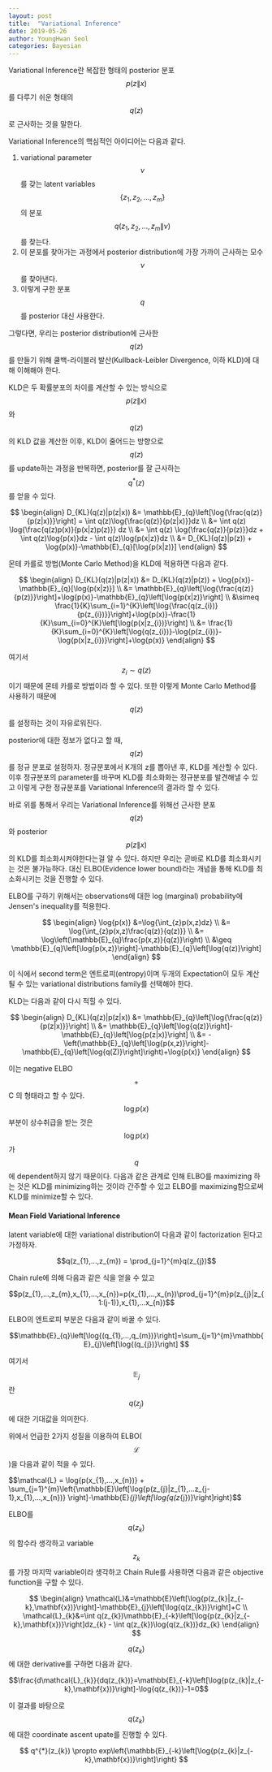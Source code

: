 ```yaml
---
layout: post
title:  "Variational Inference"
date: 2019-05-26
author: YoungHwan Seol
categories: Bayesian
---
```


Variational Inference란 복잡한 형태의 posterior 분포 $$p(z\|x)$$를 다루기 쉬운 형태의 $$q(z)$$로 근사하는 것을 말한다.

Variational Inference의 핵심적인 아이디어는 다음과 같다.

1. variational parameter $$\nu$$를 갖는 latent variables $$\{z_{1},z_{2},...,z_{m}\}$$의 분포$$q(z_{1},z_{2},...,z_{m}\|\nu)$$를 찾는다.
2. 이 분포를 찾아가는 과정에서 posterior distribution에 가장 가까이 근사하는 모수 $$\nu$$를 찾아낸다.
3. 이렇게 구한 분포 $$q$$를 posterior 대신 사용한다.

그렇다면, 우리는 posterior distribution에 근사한 $$q(z)$$를 만들기 위해 쿨백-라이블러 발산(Kullback-Leibler Divergence, 이하 KLD)에 대해 이해해야 한다. 

KLD은 두 확률분포의 차이를 계산할 수 있는 방식으로 $$p(z\|x)$$와 $$q(z)$$의 KLD 값을 계산한 이후, KLD이 줄어드는 방향으로 $$q(z)$$를 update하는 과정을 반복하면, posterior를 잘 근사하는 $$q^{*}(z)$$를 얻을 수 있다.

$$
\begin{align}
	D_{KL}(q(z)|p(z|x)) &= \mathbb{E}_{q}\left[\log{\frac{q(z)}{p(z|x)}}\right] = \int q(z)\log{\frac{q(z)}{p(z|x)}}dz \\
	&= \int q(z) \log{\frac{q(z)p(x)}{p(x|z)p(z)}} dz \\
	&= \int q(z) \log{\frac{q(z)}{p(z)}}dz + \int q(z)\log{p(x)}dz - \int q(z)\log{p(x|z)}dz \\
	&= D_{KL}(q(z)|p(z)) + \log{p(x)}-\mathbb{E}_{q}[\log{p(x|z)}]
\end{align}
$$

몬테 카를로 방법(Monte Carlo Method)을 KLD에 적용하면 다음과 같다.

$$
\begin{align}
	D_{KL}(q(z)|p(z|x)) &= D_{KL}(q(z)|p(z)) + \log{p(x)}-\mathbb{E}_{q}[\log{p(x|z)}] \\
    &= \mathbb{E}_{q}\left[\log{\frac{q(z)}{p(z)}}\right]+\log{p(x)}-\mathbb{E}_{q}\left[\log{p(x|z)}\right] \\
    &\simeq \frac{1}{K}\sum_{i=1}^{K}\left[\log{\frac{q(z_{i})}{p(z_{i})}}\right]+\log{p(x)}-\frac{1}{K}\sum_{i=0}^{K}\left[\log{p(x|z_{i})}\right] \\
    &= \frac{1}{K}\sum_{i=0}^{K}\left[\log{q(z_{i})}-\log{p(z_{i})}-\log{p(x|z_{i})}\right]+\log{p(x)}
\end{align}
$$

여기서 $$z_{i} \sim q(z)$$ 이기 때문에 몬테 카를로 방법이라 할 수 있다. 또한 이렇게 Monte Carlo Method를 사용하기 때문에 $$q(z)$$를 설정하는 것이 자유로워진다. 

posterior에 대한 정보가 없다고 할 때, $$q(z)$$를 정규 분포로 설정하자. 정규분포에서 K개의 z를 뽑아낸 후, KLD를 계산할 수 있다. 이후 정규분포의 parameter를 바꾸며 KLD를 최소화화는 정규분포를 발견해낼 수 있고 이렇게 구한 정규분포를 Variational Inference의 결과라 할 수 있다.

바로 위를 통해서 우리는 Variational Inference를 위해선 근사한 분포 $$q(z)$$와 posterior $$p(z\|x)$$의 KLD를 최소화시켜야한다는걸 알 수 있다. 하지만 우리는 곧바로 KLD를 최소화시키는 것은 불가능하다. 대신 ELBO(Evidence lower bound)라는 개념을 통해 KLD를 최소화시키는 것을 진행할 수 있다.

ELBO를 구하기 위해서는 observations에 대한 log (marginal) probability에 Jensen's inequality를 적용한다.

$$
\begin{align}
	\log{p(x)} &=\log{\int_{z}p(x,z)dz} \\
    &= \log{\int_{z}p(x,z)\frac{q(z)}{q(z)}} \\
    &= \log\left(\mathbb{E}_{q}\frac{p(x,z)}{q(z)}\right) \\
    &\geq \mathbb{E}_{q}\left[\log{p(x,z)}\right]-\mathbb{E}_{q}\left[\log{q(z)}\right]
\end{align}
$$

이 식에서 second term은 엔트로피(entropy)이며 두개의 Expectation이 모두 계산될 수 있는 variational distributions family를 선택해야 한다.

KLD는 다음과 같이 다시 적힐 수 있다.

$$
\begin{align}
	D_{KL}(q(z)|p(z|x)) &= \mathbb{E}_{q}\left[\log{\frac{q(z)}{p(z|x)}}\right] \\
    &= \mathbb{E}_{q}\left[\log{q(z)}\right]-\mathbb{E}_{q}\left[\log{p(z|x)}\right] \\
    &= -\left(\mathbb{E}_{q}\left[\log{p(x,z)}\right]-\mathbb{E}_{q}\left[\log{q(Z)}\right]\right)+\log{p(x)}
\end{align}
$$

이는 negative ELBO $$+$$ C 의 형태라고 할 수 있다. $$\log{p(x)}$$ 부분이 상수취급을 받는 것은 $$\log{p(x)}$$가 $$q$$에 dependent하지 않기 때문이다. 다음과 같은 관계로 인해 ELBO를 maximizing 하는 것은 KLD를 minimizing하는 것이라 간주할 수 있고 ELBO를 maximizing함으로써 KLD를 minimize할 수 있다.

#### Mean Field Variational Inference

latent variable에 대한 variational distribution이 다음과 같이 factorization 된다고 가정하자.

$$q(z_{1},...,z_{m}) = \prod_{j=1}^{m}q(z_{j})$$

Chain rule에 의해 다음과 같은 식을 얻을 수 있고

$$p(z_{1},...,z_{m},x_{1},...,x_{n})=p(x_{1},...,x_{n})\prod_{j=1}^{m}p(z_{j}|z_{1:(j-1)},x_{1},...x_{n})$$

ELBO의 엔트로피 부분은 다음과 같이 바꿀 수 있다.

$$\mathbb{E}_{q}\left[\log{(q_{1},...,q_{m})}\right]=\sum_{j=1}^{m}\mathbb{E}_{j}\left[\log{(q_{j})}\right] $$

여기서 $$\mathbb{E}_{j}$$란 $$q(z_{j})$$에 대한 기대값을 의미한다.

위에서 언급한 2가지 성질을 이용하여 ELBO($$\mathcal{L}$$)을 다음과 같이 적을 수 있다.

$$\mathcal{L} = \log{p(x_{1},...,x_{n})} + \sum_{j=1}^{m}\left{\mathbb{E}\left[\log{p(z_{j}|z_{1},...z_{j-1},x_{1},...,x_{n})}  \right]-\mathbb{E}_{j}\left[\log{q(z_{j})}\right]right\}$$

ELBO를 $$q(z_{k})$$의 함수라 생각하고 variable $$z_{k}$$를 가장 마지막 variable이라 생각하고 Chain Rule를 사용하면 다음과 같은 objective function을 구할 수 있다.

$$
\begin{align}
	\mathcal{L}&=\mathbb{E}\left[\log{p(z_{k}|z_{-k},\mathbf{x})}\right]-\mathbb{E}_{j}\left[\log{q(z_{k})}\right]+C \\
    \mathcal{L}_{k}&=\int q(z_{k})\mathbb{E}_{-k}\left[\log{p(z_{k}|z_{-k},\mathbf{x})}\right]dz_{k} - \int q(z_{k})\log{q(z_{k})}dz_{k}
\end{align}
$$

$$q(z_{k})$$에 대한 derivative를 구하면 다음과 같다.

$$\frac{d\mathcal{L}_{k}}{dq(z_{k})}=\mathbb{E}_{-k}\left[\log{p(z_{k}|z_{-k},\mathbf{x})}\right]-\log{q(z_{k})}-1=0$$

이 결과를 바탕으로 $$q(z_{k})$$에 대한 coordinate ascent upate를 진행할 수 있다.

$$ q^{*}(z_{k}) \propto exp\left{\mathbb{E}_{-k}\left[\log{p(z_{k}|z_{-k},\mathbf{x})}\right]\right} $$









